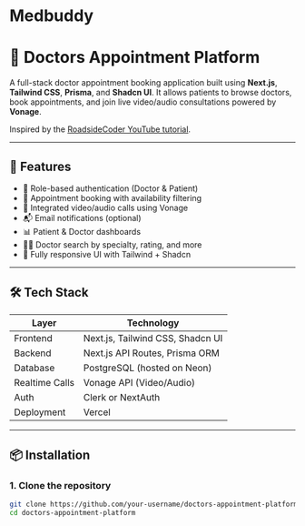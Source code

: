 # Medbuddy
# 🏥 Doctors Appointment Platform

A full-stack doctor appointment booking application built using **Next.js**, **Tailwind CSS**, **Prisma**, and **Shadcn UI**. It allows patients to browse doctors, book appointments, and join live video/audio consultations powered by **Vonage**.

Inspired by the [RoadsideCoder YouTube tutorial](https://www.youtube.com/watch?v=ID1PRFF1dlw).

---

## 🚀 Features

- 🔐 Role-based authentication (Doctor & Patient)
- 📅 Appointment booking with availability filtering
- 🎥 Integrated video/audio calls using Vonage
- 📬 Email notifications (optional)
- 📊 Patient & Doctor dashboards
- 🧑‍⚕️ Doctor search by specialty, rating, and more
- 📱 Fully responsive UI with Tailwind + Shadcn

---

## 🛠️ Tech Stack

| Layer         | Technology                          |
|---------------|--------------------------------------|
| Frontend      | Next.js, Tailwind CSS, Shadcn UI     |
| Backend       | Next.js API Routes, Prisma ORM       |
| Database      | PostgreSQL (hosted on Neon)          |
| Realtime Calls| Vonage API (Video/Audio)             |
| Auth          | Clerk or NextAuth                    |
| Deployment    | Vercel                               |

---

## 📦 Installation

### 1. Clone the repository

```bash
git clone https://github.com/your-username/doctors-appointment-platform.git
cd doctors-appointment-platform
